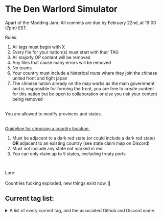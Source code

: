 # The Den Warlord Simulator

Apart of the Modding Jam. All commits are due by February 22nd, at 19:00 (7pm) EST.

Rules: <br>
<ol>
  <li>All tags must begin with X</li>
  <li>Every file for your nation(s) must start with their TAG</li>
  <li>All majorly OP content will be removed</li>
  <li>Any files that cause many errors will be removed</li>
  <li>No teams</li>
  <li>Your country must include a historical route where they join the chinese united front and fight japan</li>
  <li>The chinese nation already on the map works as the main government and is responsible for forming the front, you are free to create content for this nation but be open to collaboration or else you risk your content being removed</li>
</ol>
<br>
You are allowed to modify provinces and states.<br><br>

<ins>Guideline for choosing a country location:</ins><br>
<ol>
  <li>Must be adjacent to a dark red state (or could include a dark red state) <b>OR</b> adjacent to an existing country (see state claim map on Discord)</li>
  <li>Must not include any state not marked in red</li>
  <li>You can only claim up to 5 states, excluding treaty ports</li>
</ol><br>

Lore: <br><br>
Countries fucking exploded, new things exist now, 🤷

## Current tag list:

<details>
  <summary>A list of every current tag, and the associated Github and Discord name.</summary>
  <br>
  
  | Tag | Github Name        | Discord Name           |
  | --- | :----------------: | :--------------------: |
  | XSG | Ministry-of-Autism | profesjonalny_autystyk |
  | XTI | Bowteye            | dbneptune              |
  | XSX | pixelaes           | pixelaes               |
  | XIS | kasastul           | kasastul               |
  | XWE | IWillExplode       | I Will Explode         | #best modder ever btw!!
  | X?? | Yeoudal            | yeoudal                |
  | XHK | Meepazor           | Meepazor               |
  | XSI | Carrera075         | Carrera                |
  
</details>
